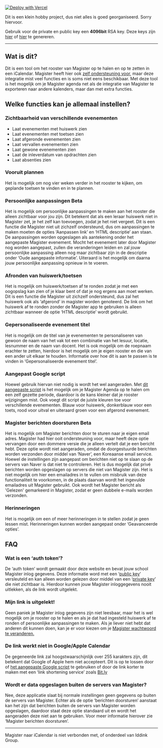 [![Deploy with Vercel](https://vercel.com/button)](https://vercel.com/new/clone?repository-url=https%3A%2F%2Fgithub.com%2FHarryDeKat%2FMagIcal&env=privateKey,publicKey&envDescription=Deze%20zijn%20keys%20zijn%20nodig%20om%20je%20Magister%20inlog%20gegevens%20veilig%20op%20te%20slaan%20zonder%20dat%20iemand%20anders%20kan%20zien%20wat%20je%20wachtwoord%20is.%20Meer%20informatie%20over%20hoe%20je%20deze%20kan%20genereren%20is%20hiernaast%20of%20in%20de%20readme%20te%20vinden.&envLink=https%3A%2F%2Fgithub.com%2FHarryDeKat%2FMagIcal%23readme&project-name=magical&repository-name=MagIcal&demo-title=Magister%20%E2%86%92%20iCalendar&demo-description=Zet%20je%20Magister%20rooster%20om%20in%20een%20iCalender&demo-url=https%3A%2F%2Fmagister-naar-icalendar.vercel.app&demo-image=https%3A%2F%2Fi.imgur.com%2FcdQPHSx.png)

Dit is een klein hobby project, dus niet alles is goed georganiseerd. Sorry hiervoor. 

Gebruik voor de private en public key een **4096bit** RSA key. Deze keys zijn [hier](https://jsfiddle.net/0xmg4ht1/3/show) of [hier](https://travistidwell.com/jsencrypt/demo/) te genereren.

---

Wat is dit?
-----------

Dit is een tool om het rooster van Magister op te halen en op te zetten in een iCalendar. Magister heeft hier ook [zelf ondersteuning voor](https://www.magister.nl/help/agenda-delen/), maar deze integratie mist veel functies en is soms niet eens beschikbaar. Met deze tool is het mogelijk om je Magister agenda net als de integratie van Magister te exporteren naar andere kalenders, maar dan met extra functies.

Welke functies kan je allemaal instellen?
-----------------------------------------

### Zichtbaarheid van verschillende evenementen

*   Laat evenementen met huiswerk zien
*   Laat evenementen met toetsen zien
*   Laat afgeronde evenementen zien
*   Laat vervallen evenementen zien
*   Laat gewone evenementen zien
*   Laat de inleverdatum van opdrachten zien
*   Laat absenties zien

### Vooruit plannen

Het is mogelijk om nog vier weken verder in het rooster te kijken, om geplande toetsen te vinden en in te plannen.

### Persoonlijke aanpassingen Beta

Het is mogelijk om persoonlijke aanpassingen te maken aan het rooster die alleen zichtbaar voor jou zijn. Dit betekent dat als een leraar huiswerk niet in Magister zet, je het zelf kan toevoegen, zodat je het niet vergeet. Dit is een functie die Magister niet uit zichzelf ondersteund, dus om aanpassingen te maken moeten de opties ‘Aanpassen link’ en ‘HTML descriptie’ aan staan. De aanpassingen worden opgeslagen als aantekening onder het aangepaste Magister evenement. Mocht het evenement later door Magister nog worden aangepast, zullen die veranderingen leiden en zal jouw persoonlijke aanpassing alleen nog maar zichtbaar zijn in de descriptie onder ‘Oude aangepaste informatie’. Uiteraard is het mogelijk om daarna jouw persoonlijke aanpassing opnieuw in te voeren.

### Afronden van huiswerk/toetsen

Het is mogelijk om huiswerk/toetsen af te ronden zodat je met een oogopslag kan zien of je klaar bent of dat je nog ergens aan moet werken. Dit is een functie die Magister uit zichzelf ondersteund, dus zal het huiswerk ook als ‘afgerond’ in magister worden genoteerd. De link om het huiswerk af te ronden zonder de Magister app te gebruiken is alleen zichtbaar wanneer de optie ‘HTML descriptie’ wordt gebruikt.

### Gepersonaliseerde evenement titel

Het is mogelijk om de titel van je evenementen te personaliseren van gewoon de naam van het vak tot een combinatie van het lesuur, locatie, lesnummer en de naam van docent. Het is ook mogelijk om de roepnaam erachter te zetten, hierdoor is het mogelijk om je eigen rooster en die van een ander uit elkaar te houden. Informatie over hoe dit is aan te passen is te vinden in ‘Gepersonaliseerde evenement titel’.

### Aangepast Google script

Hoewel gebruik hiervan niet nodig is wordt het wel aangeraden. Met [dit aangepaste script](https://script.google.com/d/1WkbpHQxsMbbFqYjrL1xKkhfaRf3gs8nsCoRewj_GEn9rTdoPc0H7xHxi/edit?usp=sharing) is het mogelijk om je Magister Agenda op te halen om een zelf gezette periode, daardoor is de kans kleiner dat je rooster wijzigingen mist. Ook voegt dit script de juiste kleuren toe voor verschillende evenementen. Blauw voor huiswerk, donkerblauw voor een toets, rood voor uitval en uiteraard groen voor een afgerond evenement.

### Magister berichten doorsturen Beta

Het is mogelijk om Magister berichten door te sturen naar je eigen email adres. Magister had hier ooit ondersteuning voor, maar heeft deze optie vervangen door een dommere versie die je alleen vertelt dat je een bericht hebt. Deze optie wordt niet aangeraden, omdat de doorgestuurde berichten worden verzonden door middel van ‘Naver’, een Koreaanse email service. Hoewel de instellingen zijn aangepast om berichten niet op te slaan op de servers van Naver is dat niet te controleren. Het is dus mogelijk dat privé berichten worden opgeslagen op servers die niet van Magister zijn. Het is niet mogelijk om hier een emailadres in te vullen om misbruik van deze functionaliteit te voorkomen, in de plaats daarvan wordt het ingevulde emailadres uit Magister gebruikt. Ook wordt het Magister bericht als 'Gelezen' gemarkeerd in Magister, zodat er geen dubbele e-mails worden verzonden.

### Herinneringen

Het is mogelijk om een of meer herinneringen in te stellen zodat je geen lessen mist. Herinneringen kunnen worden aangepast onder ‘Geavanceerde opties’.

FAQ
---

### Wat is een ‘auth token’?

De ‘auth token’ wordt gemaakt door deze website en bevat jouw school Magister inlog gegevens. Deze informatie word met een ‘[public key](https://nl.wikipedia.org/wiki/Publieke_sleutel)’ versleuteld en kan alleen worden gelezen door middel van een ‘[private key](https://nl.wikipedia.org/wiki/Geheime_sleutel)’ die niet zichtbaar is. Hierdoor kunnen jouw Magister inloggegevens nooit uitlekken, als de link wordt uitgelekt.

### Mijn link is uitgelekt!

Geen paniek je Magister inlog gegevens zijn niet leesbaar, maar het is wel mogelijk om je rooster op te halen en als je dat had ingesteld huiswerk af te ronden of persoonlijke aanpassingen te maken. Als je liever niet hebt dat anderen dit kunnen doen, kan je er voor kiezen om je [Magister wachtwoord te veranderen.](https://www.magister.nl/wp-content/uploads/2022/06/Gebruiker-wachtwoord-zelf-herstellen.pdf)

### De link werkt niet in Google/Apple Calendar

De gegeneerde link zal hoogstwaarschijnlijk over 255 karakters zijn, dit betekent dat Google of Apple hem niet accepteert. Dit is op te lossen door of [het aangepaste Google script](https://script.google.com/d/1WkbpHQxsMbbFqYjrL1xKkhfaRf3gs8nsCoRewj_GEn9rTdoPc0H7xHxi/edit?usp=sharing) te gebruiken of door de link korter te maken met een ‘link shortening service’ zoals [Bit.ly](https://bit.ly)

### Wordt er data opgeslagen buiten de servers van Magister?

Nee, deze applicatie slaat bij normale instellingen geen gegevens op buiten de servers van Magister. Echter als de optie ‘berichten doorsturen’ aanstaat kan het zijn dat berichten buiten de servers van Magister worden opgeslagen, daardoor staat deze optie standaard uit en wordt het aangeraden deze niet aan te gebruiken. Voor meer informatie hierover zie ‘Magister berichten doorsturen’.

---

Magister naar iCalendar is niet verbonden met, of onderdeel van Iddink Group.
